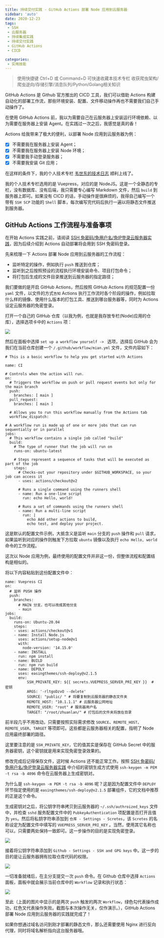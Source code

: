 ```yaml
---
title: 持续交付实践 - GitHub Actions 部署 Node 应用到云服务器
sidebar: 'auto'
date: 2020-12-23
tags:
 - SSH
 - 云服务器
 - 持续集成实践
 - 持续交付实践
 - GitHub Actions
 - CICD

categories:
 - 实用技能
---
```


> 使用快捷键 Ctrl+D 或 Command+D 可快速收藏本技术专栏 收获爬虫架构/爬虫逆向/存储引擎/消息队列/Python/Golang相关知识



GitHub Actions 是 Github 官方推出的 CICD 工具，我们可以借助 Actions 构建自动化的部署工作流，那些环境安装、配置、文件移动操作再也不需要我们自己手动操作了。

在使用 GitHub Actions 前，我以为需要自己在云服务器上安装运行环境依赖、以为需要在服务器上安装 Agent。在实践过一次之后，我感觉是真的香！


Actions 给我带来了极大的便利，以部署 Node 应用到云服务器为例：

- [x] 不需要我在服务器上安装 Agent；
- [x] 不需要我在服务器上安装 Node 环境；
- [x] 不需要我手动登录服务器；
- [x] 不需要我安装 Git 应用；

在这样的条件下，我的个人技术专栏 [韦世东的技术日志](https://www.weishidong.com) 顺利上线了。

我的个人技术专栏选用的是 Vuepress，对应的是 NodeJS。这是一个全静态的专栏，没有数据库、没有后端，我只需要专心编写 Markdown 文件，然后 `build` 到服务器上即可。如果没有 CICD 的话，手动操作是很麻烦的，我得自己编写一个带有 `SSH SCP` 功能的 `Shell` 脚本，每次编写完代码后执行一遍以将静态文件推送到服务器。


## GitHub Actions 工作流程与准备事项

在开始 Actions 实践之前，请阅读 [SSH 免密码/免用户名/免IP登录云服务器实践](https://www.weishidong.com/blogs/%E5%AE%9E%E7%94%A8%E6%8A%80%E8%83%BD/%E6%9C%8D%E5%8A%A1%E5%99%A8/2020122301.html)，因为后续介绍到 Actions 自动部署将会用到 SSH 免密码登录。


先来梳理一下 Actions 部署 Node 应用到云服务器的工作流程：

- 监听特定的操作，例如执行 `push` 推送到仓库；
- 监听到之后按照预设的流程执行环境安装命令、项目打包命令；
- 将打包后生成的文件目录推送到云服务器的指定路径；


我们要做的是开启 GitHub Actions，然后按照 GitHub Actions 的规范配置一份 `yaml` 文件，以文件的方式`告知` Actions 执行工作流时各个阶段的操作，例如拉取什么样的镜像、使用什么版本的打包工具、推送到哪台服务器等，同时为 Actions 设定云服务器的免密登录。

打开一个自己的 GitHub 仓库（以我为例，也就是我存放专栏(Node)应用的仓库），选择选项卡中的 `Actions` 项：

![](https://img.weishidong.com/Jietu20201224-225510.png)

然后在面板中选择 `set up a workflow yourself -> ` 选项，选择后 GitHub 会为我们在当前仓库创建一个 `/.github/workflow/mian.yml` 文件，文件内容如下：
```
# This is a basic workflow to help you get started with Actions

name: CI

# Controls when the action will run. 
on:
  # Triggers the workflow on push or pull request events but only for the main branch
  push:
    branches: [ main ]
  pull_request:
    branches: [ main ]

  # Allows you to run this workflow manually from the Actions tab
  workflow_dispatch:

# A workflow run is made up of one or more jobs that can run sequentially or in parallel
jobs:
  # This workflow contains a single job called "build"
  build:
    # The type of runner that the job will run on
    runs-on: ubuntu-latest

    # Steps represent a sequence of tasks that will be executed as part of the job
    steps:
      # Checks-out your repository under $GITHUB_WORKSPACE, so your job can access it
      - uses: actions/checkout@v2

      # Runs a single command using the runners shell
      - name: Run a one-line script
        run: echo Hello, world!

      # Runs a set of commands using the runners shell
      - name: Run a multi-line script
        run: |
          echo Add other actions to build,
          echo test, and deploy your project.

```
这是默认的配置文件示例，大抵含义是监听 `main` 分支的 `push` 操作和 `pull` 请求，如果监听到对应的操作则触发下方拉取 `ubuntu` 镜像以及执行 `echo Hello, world` 命令的工作流程。

这次以 Node 应用为例，最终使用的配置文件并非这一份，但整体流程和配置结构是相似的。

将以下内容粘贴到这份配置文件中：

```
name: Vuepress CI
on:
  # 监听 PUSH 操作
  push:
    branches:
      # MAIN 分支，也可以改成其他分支
      - main
jobs:
  build:
    runs-on: Ubuntu-20.04
    steps:
    - uses: actions/checkout@v1
    - name: Install Node.js
      uses: actions/setup-node@v1
      with:
        node-version: '14.15.0'
    - name: INSTALL
      run: npm install
    - name: BUILD
      run: npm run build
    - name: DEPOLY
      uses: easingthemes/ssh-deploy@v2.1.5
      env:
          SSH_PRIVATE_KEY: ${{ secrets.VUEPRESS_SERVER_PRI_KEY }}  # 密钥
          ARGS: '-rltgoDzvO --delete'
          SOURCE: "public/ " # 将要复制到云服务器的静态文件夹
          REMOTE_HOST: "10.1.1.1" # 云服务器公网地址
          REMOTE_USER: "root" # 服务器用户名
          TARGET: "/root/zhuanlan/" # 打包后的文件夹将放在目录

```
前半段几乎不用改动，只需要按照实际需求修改 `SOURCE`、`REMOTE_HOST`、`REMOTE_USER`、`TARGET` 等项即可。这些都是云服务器相关的配置，指明了 Node 应用最终部署的路径。

这里要注意的是 `SSH_PRIVATE_KEY`，它的值其实是保存在 GitHub Secret 中的服务器密钥，这个密钥就是用来实现免密登录效果的。

修改完成后记得保存文件，这时候 Actions 还不能正常工作。按照 [SSH 免密码/免用户名/免IP登录云服务器实践](https://www.weishidong.com/blogs/%E5%AE%9E%E7%94%A8%E6%8A%80%E8%83%BD/%E6%9C%8D%E5%8A%A1%E5%99%A8/2020122301.html) 中介绍的密钥生成方式使用 `ssh-keygen -m PEM -t rsa -b 4096` 命令在云服务器上生成密钥对。

为什么是 `ssh-keygen -m PEM -t rsa -b 4096` 呢？这是因为配置文件中 `DEPLOY` 环节指定使用的是 `easingthemes/ssh-deploy@v2.1.5` 部署组件，它的文档中推荐的正是这个命令。

生成密钥对之后，将公钥字符串拷贝到云服务器的 `~/.ssh/authroized_keys` 文件中，并检查 `sshd` 服务配置文件中的 `PubkeyAuthentication` 项配置是否打开且值为 `yes`。然后将私钥字符串添加到 `仓库 - Settings - Scretes`，该 `Scretes` 的名称设定为配置文件中填写的 `VUEPRESS_SERVER_PRI_KEY` 。当然，使用其它名称也可以，只需要两处保持一致即可。这一步操作的目的是实现免密登录。

![](https://img.weishidong.com/Jietu20201224-232024.png)

接着将公钥字符串添加到 `Github - Settings - SSH and GPG keys` 中。这一步的目的是让云服务器拥有拉取仓库代码的权限。

![](https://img.weishidong.com/Jietu20201224-231830.png)

一切准备就绪后，在主分支提交一次 `push` 命令。在 Github 仓库中选择 `Actions` 面板，面板中就会展示当前仓库中的 `Workflow` 记录和执行状态：

![](https://img.weishidong.com/Jietu20201224-232135.png)

至此（上面的图片中显示的是两次 `push` 触发的两次 `Workflow`，绿色勾代表操作成功，红色叉代表操作失败。截图与本次操作无关，仅作演示。），GitHub Actions 部署 Node 应用到云服务器的实践就完成了！

如果你想通过域名访问到刚才部署的静态文件，那么还需要使用 Nginx 进行反向代理，同时将域名解析指向这台服务器哦。

<Vssue :title="$title" />

